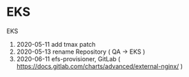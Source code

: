 # EKS
EKS

1) 2020-05-11 add tmax patch 
2) 2020-05-13 rename Repository ( QA -> EKS )
3) 2020-06-11 efs-provisioner, GitLab ( https://docs.gitlab.com/charts/advanced/external-nginx/ )
